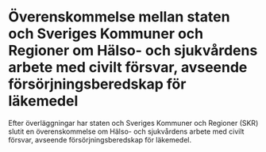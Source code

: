 # Överenskommelse mellan staten och Sveriges Kommuner och Regioner om Hälso- och sjukvårdens arbete med civilt försvar, avseende försörjningsberedskap för läkemedel

Efter överläggningar har staten och Sveriges Kommuner och Regioner (SKR) slutit en överenskommelse om Hälso\- och sjukvårdens arbete med civilt försvar, avseende försörjningsberedskap för läkemedel.
